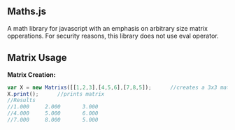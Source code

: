 ## Maths.js
A math library for javascript with an emphasis on arbitrary size matrix opperations. For security reasons, this library does not use eval operator. 


## Matrix Usage

**Matrix Creation:** 
```js
var X = new Matrixs([[1,2,3],[4,5,6],[7,8,5]);		//creates a 3x3 matrix 
X.print();		//prints matrix 
//Results 
//1.000		2.000		3.000
//4.000		5.000		6.000
//7.000		8.000		5.000

```